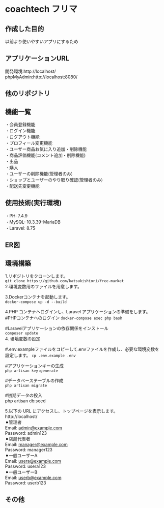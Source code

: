# coachtech フリマ  
## 作成した目的  
以前より使いやすいアプリにするため
## アプリケーションURL  
開発環境:http://localhost/  
phpMyAdmin:http://localhost:8080/  
## 他のリポジトリ  
## 機能一覧  
・会員登録機能  
・ログイン機能  
・ログアウト機能  
・プロフィール変更機能  
・ユーザー商品お気に入り追加・削除機能  
・商品評価機能(コメント追加・削除機能)  
・出品  
・購入  
・ユーザーの削除機能(管理者のみ)  
・ショップとユーザーのやり取り確認(管理者のみ)  
・配送先変更機能  

## 使用技術(実行環境)  
・PH: 7.4.9  
・MySQL: 10.3.39-MariaDB  
・Laravel: 8.75  

## ER図  
## 環境構築  
1.リポジトリをクローンします。  
`git clone https://github.com/katsukishiori/free-market`  
2.環境変数用のファイルを用意します。  

3.Dockerコンテナを起動します。  
`docker-compose up -d --build`  

4.PHP コンテナへログインし、Laravel アプリケーションの準備をします。  
  #PHPコンテナへのログイン
    `docker-compose exec php bash`  

  #Laravelアプリケーションの依存関係をインストール  
    `composer update`  
  4. 環境変数の設定

  #.env.exampleファイルをコピーして.envファイルを作成し、必要な環境変数を設定します。
    `cp .env.example .env`

  #アプリケーションキーの生成  
    `php artisan key:generate`  

  #データベーステーブルの作成   
    `php artisan migrate`  

  #初期データの投入  
    php artisan db:seed  

5.以下の URL にアクセスし、トップページを表示します。  
http://localhost/  
  ⚫︎管理者  
    Email: admin@example.com  
    Password: admin123  
  ⚫︎店舗代表者    
    Email: manager@example.com  
    Password: manager123  
  ⚫︎一般ユーザーA  
    Email: usera@example.com  
    Password: usera123  
  ⚫︎一般ユーザーB    
    Email: userb@example.com    
    Password: userb123 
    
  

  

## その他


